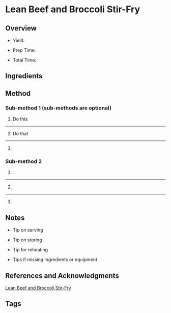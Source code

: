 # Lean Beef and Broccoli Stir-Fry

## Overview

- Yield:

- Prep Time:

- Total Time:

## Ingredients



## Method

### Sub-method 1 (sub-methods are optional)

1. Do this
---
2. Do that
---
3.

### Sub-method 2

1.
---
2.
---
3.

## Notes

- Tip on serving

- Tip on storing

- Tip for reheating

- Tips if missing ingredients or equipment

## References and Acknowledgments

[Lean Beef and Broccoli Stir-Fry](https://www.reddit.com/r/GifRecipes/comments/br8dtc/lean_beef_and_broccoli_stirfry/)

## Tags


